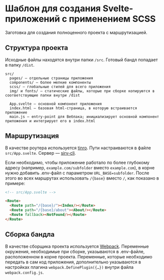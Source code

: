 # Шаблон для создания Svelte-приложений с применением SCSS

Заготовка для создания полноценного проекта с маршрутизацией.

## Структура проекта
Исходные файлы находятся внутри папки `/src`. Готовый бандл попадает в папку `/dist`.

```
src/
  pages/ — отдельные страницы приложения
  components/ — более мелкие компоненты
  scss/ — глобальные стилей для всего приложения
  img/ и fonts/ — статические файлы, которые при сборке копируются в соответствующие папки внутри /dist

  App.svelte — основной компонент приложения
  index.html — базовая html-страница, в которую встраивается приложение
  main.js — entry-point для Вебпака; инициализирует основной компонент приложения и интегрирует его в index.html
```

## Маршрутизация
В качестве роутера используется [tinro](https://www.npmjs.com/package/tinro). Пути настраиваются в файле `src/App.svelte`. Сервер — [sirv-cli](https://www.npmjs.com/package/sirv-cli). 

Если необходимо, чтобы приложение работало по более глубокому адресу (например, `example.com/subfolder` вместо `example.com`), в корне нужно добавить .env-файл с параметром `URL_BASE=subfolder`. После этого во всех маршрутах использовать `/{base}` вместо `/`, как показано в примере:

```html
<!-- src/App.svelte -->

<Route>
  <Route path="/{base}/"><Index/></Route>
  <Route path="/{base}/about"><About/></Route>
  <Route fallback><NotFound/></Route>
</Route>
```

## Сборка бандла
В качестве сборщика проекта используется [Webpack](https://webpack.js.org). Переменные окружения, необходимые при сборке, указываются в .env-файле, расположенном в корне проекта. Переменные, которые необходимо передать в сам код приложения, дополнительно указываются в настройках плагина `webpack.DefinePlugin({…})` внутри файла `webpack.config.js`.
